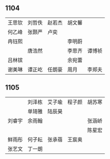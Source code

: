 ## 1104
|     |     |     |     |     |
| --- | --- | --- | --- | --- |
| 王思钦 | 刘哲佚 | 赵若杰 | 胡文馨 |  |
| 何乙峰 | 张颢严 | 卢奕 |  |  |
| 冉钰熙 |  |  | 李明蔚 |  |
|  | 唐浩然 |  | 李思齐 | 谭博祯 |
| 吕林镔 |  |  | 余宛蕾 |  |
| 谢美琳 | 谭正屹 | 任朗豪 | 周月 | 李郑夫 |

## 1105
|     |     |     |     |     |
| --- | --- | --- | --- | --- |
|  | 刘泽栋 | 艾子瑜 | 程子颜 | 胡苏寒 |
|  | 单琦雅 | 陆辰昊 |  |  |
| 刘睿宇 | 余雨翰 |  |  | 张涵峤 |
|  |  |  |  | 陈星宏 |
| 鲜雨彤 | 何子耘 | 张承蓓 | 王宸奥 |  |
| 张艺文 | 丁一朗 |  |  |  |

